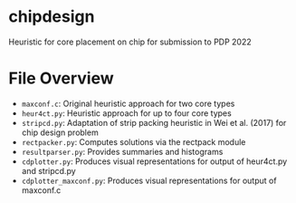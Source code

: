 # chipdesign
Heuristic for core placement on chip for submission to PDP 2022

# File Overview
- `maxconf.c`: Original heuristic approach for two core types
- `heur4ct.py`: Heuristic approach for up to four core types
- `stripcd.py`: Adaptation of strip packing heuristic in Wei et al. (2017) for chip design problem
- `rectpacker.py`: Computes solutions via the rectpack module
- `resultparser.py`: Provides summaries and histograms
- `cdplotter.py`: Produces visual representations for output of heur4ct.py and stripcd.py
- `cdplotter_maxconf.py`: Produces visual representations for output of maxconf.c
